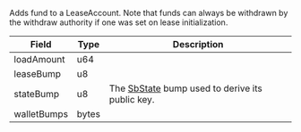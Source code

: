 Adds fund to a LeaseAccount. Note that funds can always be withdrawn by the withdraw authority if one was set on lease initialization.

| Field | Type | Description |
|--|--|--|
| loadAmount |  u64 |  |
| leaseBump |  u8 |  |
| stateBump |  u8 | The [SbState](/solana/idl/accounts/SbState) bump used to derive its public key. |
| walletBumps |  bytes |  |
